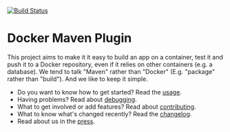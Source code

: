 [![Build Status](https://travis-ci.org/alexec/docker-maven-plugin.svg?branch=master)](https://travis-ci.org/alexec/docker-maven-plugin)

Docker Maven Plugin
===

This project aims to make it it easy to build an app on a container, test it and push it to a Docker repository, even if it relies on other containers (e.g. a database). 
We tend to talk "Maven" rather than "Docker" (E.g. "package" rather than "build"). And we like to keep it simple.


* Do you want to know how to get started? Read the [usage](USAGE.md).
* Having problems? Read about [debugging](DEBUG.md).
* What to get involved or add features? Read about [contributing](CONTRIB.md).
* What to know what's changed recently? Read the [changelog](CHANGELOG.md).
* Read about us in the [press](PRESS.md).